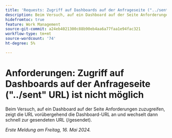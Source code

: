 ```yaml
---
title: 'Requests: Zugriff auf Dashboards auf der Anfrageseite ("../sent" URL)'
description: Beim Versuch, auf ein Dashboard auf der Seite Anforderungen zuzugreifen, zeigt die URL vorübergehend die Dashboard-URL an und wechselt dann schnell zur gesendeten URL (/gesendet).
hidefromtoc: true
feature: Work Management
source-git-commit: a24eb4021300c88b90eb4aa6a77faa1e94fac321
workflow-type: tm+mt
source-wordcount: '74'
ht-degree: 5%

---
```



# Anforderungen: Zugriff auf Dashboards auf der Anfrageseite (&quot;../sent&quot; URL) ist nicht möglich

Beim Versuch, auf ein Dashboard auf der Seite Anforderungen zuzugreifen, zeigt die URL vorübergehend die Dashboard-URL an und wechselt dann schnell zur gesendeten URL (/gesendet).

_Erste Meldung am Freitag, 16. Mai 2024._



